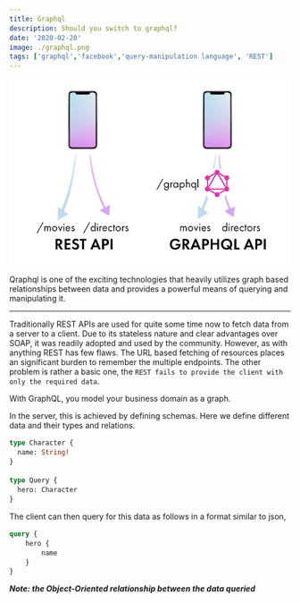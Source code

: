 ```yaml
---
title: Graphql
description: Should you switch to graphql?
date: '2020-02-20'
image: ./graphql.png
tags: ['graphql','facebook','query-manipulation language', 'REST']
---
```


![Graphql vs Rest](./graphqlvsrest.png)

Qraphql is one of the exciting technologies that heavily utilizes graph based relationships between data and provides a  powerful means of querying and manipulating it.

---

Traditionally REST APIs are used for quite some time now to fetch data from a server to a client. Due to its stateless nature and clear advantages over SOAP, it was readily adopted and used by the community. However, as with anything REST has few flaws. The URL based fetching of resources places an significant burden to remember the multiple endpoints. The other problem is rather a basic one, the `REST fails to provide the client with only the required data`.



With GraphQL, you model your business domain as a graph. 

In the server, this is achieved by defining schemas. Here we define different data and their types and relations. 

```graphql
type Character {
  name: String!
}

type Query {
  hero: Character
}
```

The client can then query for this data as follows in a format similar to json, 

```graphql
query {
    hero {
        name
    }
}
```
***Note: the Object-Oriented relationship between the data queried***




